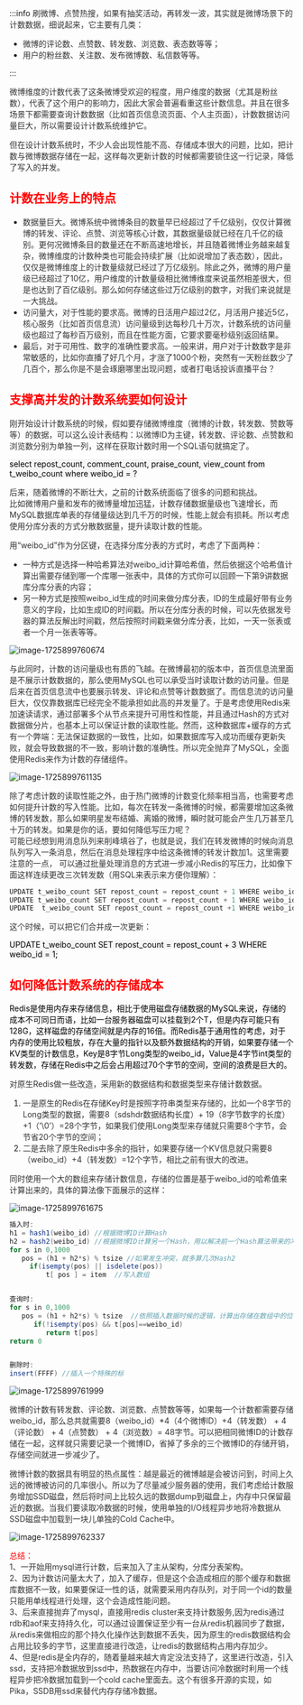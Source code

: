 :::info
<font style="color:rgb(51, 51, 51);">刷微博、点赞热搜，如果有抽奖活动，再转发一波，其实就是微博场景下的计数数据，细说起来，它主要有几类：</font>

+ <font style="color:rgb(51, 51, 51);">微博的评论数、点赞数、转发数、浏览数、表态数等等；</font>
+ <font style="color:rgb(51, 51, 51);">用户的粉丝数、关注数、发布微博数、私信数等等。</font>

:::



<font style="color:rgb(51, 51, 51);">微博维度的计数代表了这条微博受欢迎的程度，用户维度的数据（尤其是粉丝数），代表了这个用户的影响力，因此大家会普遍看重这些计数信息。并且在很多场景下都需要查询计数数据（比如首页信息流页面、个人主页面），计数数据访问量巨大，所以需要设计计数系统维护它。</font>

<font style="color:rgb(51, 51, 51);">但在设计计数系统时，不少人会出现性能不高、存储成本很大的问题，比如，把计数与微博数据存储在一起，这样每次更新计数的时候都需要锁住这一行记录，降低了写入的并发。</font>

## <font style="color:rgb(255, 0, 0);">计数在业务上的特点</font>
+ <font style="color:rgb(51, 51, 51);">数据量巨大。微博系统中微博条目的数量早已经超过了千亿级别，仅仅计算微博的转发、评论、点赞、浏览等核心计数，其数据量级就已经在几千亿的级别。更何况微博条目的数量还在不断高速地增长，并且随着微博业务越来越复杂，微博维度的计数种类也可能会持续扩展（比如说增加了表态数），因此，仅仅是微博维度上的计数量级就已经过了万亿级别。除此之外，微博的用户量级已经超过了10亿，用户维度的计数量级相比微博维度来说虽然相差很大，但是也达到了百亿级别。那么如何存储这些过万亿级别的数字，对我们来说就是一大挑战。</font>
+ <font style="color:rgb(51, 51, 51);">访问量大，对于性能的要求高。微博的日活用户超过2亿，月活用户接近5亿，核心服务（比如首页信息流）访问量级到达每秒几十万次，计数系统的访问量级也超过了每秒百万级别，而且在性能方面，它要求要毫秒级别返回结果。</font>
+ <font style="color:rgb(51, 51, 51);">最后，对于可用性、数字的准确性要求高。一般来讲，用户对于计数数字是非常敏感的，比如你直播了好几个月，才涨了1000个粉，突然有一天粉丝数少了几百个，那么你是不是会琢磨哪里出现问题，或者打电话投诉直播平台？</font>

## <font style="color:rgb(255, 0, 0);">支撑高并发的计数系统要如何设计</font>
<font style="color:rgb(51, 51, 51);">刚开始设计计数系统的时候，假如要存储微博维度（微博的计数，转发数、赞数等等）的数据，可以这么设计表结构：以微博ID为主键，转发数、评论数、点赞数和浏览数分别为单独一列，这样在获取计数时用一个SQL语句就搞定了。</font>

<font style="color:rgb(0, 0, 0);background-color:rgb(245, 245, 245);">select repost_count, comment_count, praise_count, view_count from t_weibo_count where weibo_id = ?</font>

<font style="color:rgb(51, 51, 51);">后来，随着微博的不断壮大，之前的计数系统面临了很多的问题和挑战。</font><font style="color:rgb(51, 51, 51);">  
</font><font style="color:rgb(51, 51, 51);">比如微博用户量和发布的微博量增加迅猛，计数存储数据量级也飞速增长，而MySQL数据库单表的存储量级达到几千万的时候，性能上就会有损耗。所以考虑使用分库分表的方式分散数据量，提升读取计数的性能。</font>

<font style="color:rgb(51, 51, 51);">用“weibo_id”作为分区键，在选择分库分表的方式时，考虑了下面两种：</font>

+ <font style="color:rgb(51, 51, 51);">一种方式是选择一种哈希算法对weibo_id计算哈希值，然后依据这个哈希值计算出需要存储到哪一个库哪一张表中，具体的方式你可以回顾一下第9讲数据库分库分表的内容；</font>
+ <font style="color:rgb(51, 51, 51);">另一种方式是按照weibo_id生成的时间来做分库分表，ID的生成最好带有业务意义的字段，比如生成ID的时间戳。所以在分库分表的时候，可以先依据发号器的算法反解出时间戳，然后按照时间戳来做分库分表，比如，一天一张表或者一个月一张表等等。</font>

<font style="color:rgb(51, 51, 51);"></font>

![image-1725899760674](./assets/image-1725899760674.png)

<font style="color:rgb(51, 51, 51);"></font>

<font style="color:rgb(51, 51, 51);"></font>

<font style="color:rgb(51, 51, 51);">与此同时，计数的访问量级也有质的飞越。在微博最初的版本中，首页信息流里面是不展示计数数据的，那么使用MySQL也可以承受当时读取计数的访问量。但是后来在首页信息流中也要展示转发、评论和点赞等计数数据了。而信息流的访问量巨大，仅仅靠数据库已经完全不能承担如此高的并发量了。于是考虑使用Redis来加速读请求，通过部署多个从节点来提升可用性和性能，并且通过Hash的方式对数据做分片，也基本上可以保证计数的读取性能。然而，这种数据库+缓存的方式有一个弊端：无法保证数据的一致性，比如，如果数据库写入成功而缓存更新失败，就会导致数据的不一致，影响计数的准确性。所以完全抛弃了MySQL，全面使用Redis来作为计数的存储组件。</font>

![image-1725899761135](./assets/image-1725899761135.png)

<font style="color:rgb(51, 51, 51);"></font>

<font style="color:rgb(51, 51, 51);"></font>

<font style="color:rgb(51, 51, 51);">除了考虑计数的读取性能之外，由于热门微博的计数变化频率相当高，也需要考虑如何提升计数的写入性能。比如，每次在转发一条微博的时候，都需要增加这条微博的转发数，那么如果明星发布结婚、离婚的微博，瞬时就可能会产生几万甚至几十万的转发。如果是你的话，要如何降低写压力呢？</font><font style="color:rgb(51, 51, 51);">  
</font><font style="color:rgb(51, 51, 51);">可能已经想到用消息队列来削峰填谷了，也就是说，我们在转发微博的时候向消息队列写入一条消息，然后在消息处理程序中给这条微博的转发计数加1。这里需要注意的一点， 可以通过批量处理消息的方式进一步减小Redis的写压力，比如像下面这样连续更改三次转发数（用SQL来表示来方便你理解）：</font>

```java
UPDATE t_weibo_count SET repost_count = repost_count + 1 WHERE weibo_id = 1; 
UPDATE t_weibo_count SET repost_count = repost_count + 1 WHERE weibo_id = 1;  
UPDATE  t_weibo_count SET repost_count = repost_count +1 WHERE weibo_id = 1;
```

<font style="color:rgb(51, 51, 51);">这个时候，可以把它们合并成一次更新：</font>

<font style="color:rgb(0, 0, 0);background-color:rgb(245, 245, 245);">UPDATE t_weibo_count SET repost_count = repost_count + 3 WHERE weibo_id = 1; </font>

## <font style="color:rgb(255, 0, 0);">如何降低计数系统的存储成本</font>
<font style="color:rgb(0, 0, 0);">Redis是使用内存来存储信息，相比于使用磁盘存储数据的MySQL来说，存储的成本不可同日而语，比如一台服务器磁盘可以挂载到2个T，但是内存可能只有128G，这样磁盘的存储空间就是内存的16倍。而Redis基于通用性的考虑，对于内存的使用比较粗放，存在大量的指针以及额外数据结构的开销，如果要存储一个KV类型的计数信息，Key是8字节Long类型的weibo_id，Value是4字节int类型的转发数，存储在Redis中之后会占用超过70个字节的空间，空间的浪费是巨大的。</font>

<font style="color:rgb(51, 51, 51);">对原生Redis做一些改造，采用新的数据结构和数据类型来存储计数数据。</font>

1. <font style="color:rgb(51, 51, 51);">一是原生的Redis在存储Key时是按照字符串类型来存储的，比如一个8字节的Long类型的数据，需要8（sdshdr数据结构长度）+ 19（8字节数字的长度）+1（’\0’）=28个字节，如果我们使用Long类型来存储就只需要8个字节，会节省20个字节的空间；</font>
2. <font style="color:rgb(51, 51, 51);">二是去除了原生Redis中多余的指针，如果要存储一个KV信息就只需要8（weibo_id）+4（转发数）=12个字节，相比之前有很大的改进。</font>

<font style="color:rgb(51, 51, 51);">同时使用一个大的数组来存储计数信息，存储的位置是基于weibo_id的哈希值来计算出来的，具体的算法像下面展示的这样：</font>

![image-1725899761675](./assets/image-1725899761675.gif)

```java
插入时:
h1 = hash1(weibo_id) //根据微博ID计算Hash
h2 = hash2(weibo_id) //根据微博ID计算另一个Hash，用以解决前一个Hash算法带来的冲突
for s in 0,1000
   pos = (h1 + h2*s) % tsize //如果发生冲突，就多算几次Hash2
     if(isempty(pos) || isdelete(pos))
         t[ pos ] = item  //写入数组


查询时:
for s in 0,1000
   pos = (h1 + h2*s) % tsize  //依照插入数据时候的逻辑，计算出存储在数组中的位置
      if(!isempty(pos) && t[pos]==weibo_id)
         return t[pos]
return 0 


删除时:
insert(FFFF) //插入一个特殊的标
```

![image-1725899761999](./assets/image-1725899761999.gif)

<font style="color:rgb(51, 51, 51);">微博的计数有转发数、评论数、浏览数、点赞数等等，如果每一个计数都需要存储weibo_id，那么总共就需要8（weibo_id）*4（4个微博ID）+4（转发数） + 4（评论数） + 4（点赞数） + 4（浏览数）= 48字节。可以把相同微博ID的计数存储在一起，这样就只需要记录一个微博ID，省掉了多余的三个微博ID的存储开销，存储空间就进一步减少了。</font>

<font style="color:rgb(51, 51, 51);">微博计数的数据具有明显的热点属性：越是最近的微博越是会被访问到，时间上久远的微博被访问的几率很小。所以为了尽量减少服务器的使用，我们考虑给计数服务增加SSD磁盘，然后将时间上比较久远的数据dump到磁盘上，内存中只保留最近的数据。当我们要读取冷数据的时候，使用单独的I/O线程异步地将冷数据从SSD磁盘中加载到一块儿单独的Cold Cache中。</font>

<font style="color:rgb(51, 51, 51);"></font>

![image-1725899762337](./assets/image-1725899762337.png)

<font style="color:rgb(51, 51, 51);"></font>

<font style="color:rgb(255, 0, 0);">总结：</font><font style="color:rgb(51, 51, 51);">  
</font><font style="color:rgb(51, 51, 51);">1、一开始用mysql进行计数，后来加入了主从架构，分库分表架构。  
</font><font style="color:rgb(51, 51, 51);">2、因为计数访问量太大了，加入了缓存，但是这个会造成相应的那个缓存和数据库数据不一致，如果要保证一性的话，就需要采用内存队列，对于同一个id的数量只能用单线程进行处理，这个会造成性能问题。  
</font><font style="color:rgb(51, 51, 51);">3、后来直接抛弃了mysql，直接用redis cluster来支持计数服务,因为redis通过rdb和aof来支持持久化，可以通过设置保证至少有一台从redis机器同步了数据，从redis来做相应的那个持久化操作达到数据不丢失，因为原生的redis数据结构会占用比较多的字节，这里直接进行改造，让redis的数据结构占用内存加少。  
</font><font style="color:rgb(51, 51, 51);">4、但是redis是全内存的，随着量越来越大肯定没法支持了，这里进行改造，引入ssd，支持把冷数据放到ssd中，热数据在内存中，当要访问冷数据时利用一个线程异步把冷数据加载到一个cold cache里面去。这个有很多开源的实现，如Pika，SSDB用ssd来替代内存存储冷数据。</font>

